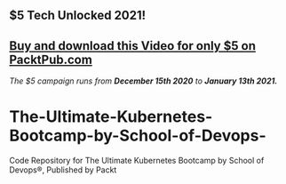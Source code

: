## $5 Tech Unlocked 2021!
[Buy and download this Video for only $5 on PacktPub.com](https://www.packtpub.com/product/the-ultimate-kubernetes-bootcamp-by-school-of-devops-video/9781789534115)
-----
*The $5 campaign         runs from __December 15th 2020__ to __January 13th 2021.__*

# The-Ultimate-Kubernetes-Bootcamp-by-School-of-Devops-
Code Repository for The Ultimate Kubernetes Bootcamp by School of Devops®, Published by Packt
